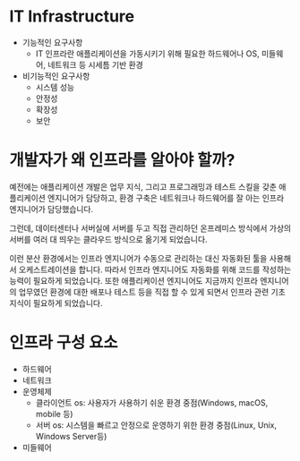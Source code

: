 # IT Infrastructure

* 기능적인 요구사항
  + IT 인프라란 애플리케이션을 가동시키기 위해 필요한 하드웨어나 OS, 미들웨어, 네트워크 등 시세틈 기반 환경
* 비기능적인 요구사항
  + 시스템 성능
  + 안정성
  + 확장성
  + 보안


# 개발자가 왜 인프라를 알아야 할까?
예전에는 애플리케이션 개발은 업무 지식, 그리고 프로그래밍과 테스트 스킬을 갖춘 애플리케이션 엔지니어가 담당하고, 환경 구축은 네트워크나 하드웨어를 잘 아는 인프라 엔지니어가 담당했습니다.

그런데, 데이터센터나 서버실에 서버를 두고 직접 관리하던 온프레미스 방식에서 가상의 서버를 여러 대 띄우는 클라우드 방식으로 옮기게 되었습니다.

이런 분산 환경에서는 인프라 엔지니어가 수동으로 관리하는 대신 자동화된 툴을 사용해서 오케스트레이션을 합니다.
따라서 인프라 엔지니어도 자동화를 위해 코드를 작성하는 능력이 필요하게 되었습니다. 또한 애플리케이션 엔지니어도 지금까지 인프라 엔지니어의 업무였던 환경에 대한 배포나 테스트 등을 직접 할 수 있게 되면서 인프라 관련 기초 지식이 필요하게 되었습니다.

# 인프라 구성 요소

* 하드웨어
* 네트워크
* 운영체제
  + 클라이언트 os: 사용자가 사용하기 쉬운 환경 중점(Windows, macOS, mobile 등)
  + 서버 os: 시스템을 빠르고 안정으로 운영하기 위한 환경 중점(Linux, Unix, Windows Server등)
* 미들웨어
